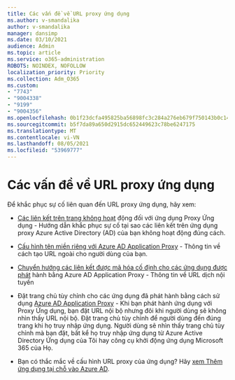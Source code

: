```yaml
---
title: Các vấn đề về URL proxy ứng dụng
ms.author: v-smandalika
author: v-smandalika
manager: dansimp
ms.date: 03/10/2021
audience: Admin
ms.topic: article
ms.service: o365-administration
ROBOTS: NOINDEX, NOFOLLOW
localization_priority: Priority
ms.collection: Adm_O365
ms.custom:
- "7743"
- "9004338"
- "9199"
- "9004356"
ms.openlocfilehash: 0b1f23dcfa495825ba56898fc3c284a276eb679f750143b0c1460662835e658f
ms.sourcegitcommit: b5f7da89a650d2915dc652449623c78be6247175
ms.translationtype: MT
ms.contentlocale: vi-VN
ms.lasthandoff: 08/05/2021
ms.locfileid: "53969777"
---
```

# <a name="application-proxy-url-issues"></a>Các vấn đề về URL proxy ứng dụng

Để khắc phục sự cố liên quan đến URL proxy ứng dụng, hãy xem:

- [Các liên kết trên trang không hoạt](https://docs.microsoft.com/azure/active-directory/manage-apps/application-proxy-page-links-broken-problem) động đối với ứng dụng Proxy Ứng dụng - Hướng dẫn khắc phục sự cố tại sao các liên kết trên ứng dụng proxy Azure Active Directory (AD) của bạn không hoạt động đúng cách.

- [Cấu hình tên miền riêng với Azure AD Application Proxy](https://docs.microsoft.com/azure/active-directory/manage-apps/application-proxy-configure-custom-domain)  - Thông tin về cách tạo URL ngoài cho người dùng của bạn.

- [Chuyển hướng các liên kết được mã hóa cố định cho các ứng dụng được phát](https://docs.microsoft.com/azure/active-directory/manage-apps/application-proxy-configure-hard-coded-link-translation)  hành bằng Azure AD Application Proxy - Thông tin về URL dịch nội tuyến

- Đặt trang chủ tùy chỉnh cho các ứng dụng đã phát hành bằng cách sử dụng [Azure AD Application Proxy](https://docs.microsoft.com/azure/active-directory/manage-apps/application-proxy-configure-custom-home-page#change-the-home-page-in-the-azure-portal) - Khi bạn phát hành ứng dụng với Proxy Ứng dụng, bạn đặt URL nội bộ nhưng đôi khi người dùng sẽ không nhìn thấy URL nội bộ. Đặt trang chủ tùy chỉnh để người dùng đến đúng trang khi họ truy nhập ứng dụng. Người dùng sẽ nhìn thấy trang chủ tùy chỉnh mà bạn đặt, bất kể họ truy nhập ứng dụng từ Azure Active Directory Ứng dụng của Tôi hay công cụ khởi động ứng dụng Microsoft 365 của Họ.

- Bạn có thắc mắc về cấu hình URL proxy của ứng dụng? Hãy [xem Thêm ứng dụng tại chỗ vào Azure AD](https://docs.microsoft.com/azure/active-directory/manage-apps/application-proxy-add-on-premises-application#add-an-on-premises-app-to-azure-ad).
 

